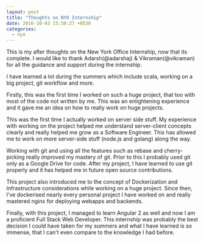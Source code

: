 ```yaml
---
layout: post
title: "Thoughts on NYO Internship"
date: 2016-10-03 15:38:27 +0530
categories:
  - nyo
---
```

  This is my after thoughts on the New York Office Internship, now that its complete.
I would like to thank Adarsh(@adarshaj) & Vikraman(@vikraman) for all the
guidance and support during the internship.

  I have learned a lot during the summers which include scala, working on
a big project, git workflow and more.

  Firstly, this was the first time I worked on such a huge project, that
too with most of the code not written by me. This was an enlightening
experience and it gave me an idea on how to really work on huge projects.

  This was the first time I actually worked on server side stuff. My experience
with working on the project helped me understand server-client concepts clearly
and really helped me grow as a Software Engineer. This has allowed me to work
on more server-side stuff (node.js and golang) along the way.

  Working with git and using all the features such as rebase and cherry-picking
really improved my mastery of git. Prior to this I probably used git only as a
Google Drive for code. After my project, I have learned to use git properly
and it has helped me in future open source contributions.

  This project also introduced me to the concept of Dockerization and
Infrastructure considerations while working on a huge project. Since then, I've
dockerised nearly every personal project I have worked on and really mastered
nginx for deploying webapps and backends.

  Finally, with this project, I managed to learn Angular 2 as well and now
I am a proficient Full Stack Web Developer. This internship was probably the
best decision I could have taken for my summers and what I have learned is so
immense, that I can't even compare to the knowledge I had before.
